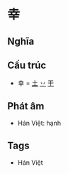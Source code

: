 # 幸

## Nghĩa

## Cấu trúc
* 幸 = [土](土.md) [丷](丷.md) [干](干.md)

## Phát âm

* Hán Việt: hạnh

## Tags
* Hán Việt

<script>window.HANZI_FIELD='幸';</script>
